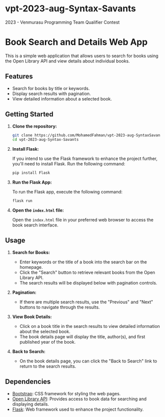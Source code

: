 # vpt-2023-aug-Syntax-Savants
2023 - Venmurasu Programming Team Qualifier Contest

# Book Search and Details Web App

This is a simple web application that allows users to search for books using the Open Library API and view details about individual books.

## Features

- Search for books by title or keywords.
- Display search results with pagination.
- View detailed information about a selected book.

## Getting Started

1. **Clone the repository:**

    ```bash
    git clone https://github.com/MohamedFahman/vpt-2023-aug-SyntaxSavants
    cd vpt-2023-aug-Syntax-Savants
    ```

2. **Install Flask:**

    If you intend to use the Flask framework to enhance the project further, you'll need to install Flask. Run the following command:

    ```bash
    pip install Flask
    ```

3. **Run the Flask App:**

    To run the Flask app, execute the following command:

    ```bash
    flask run
    ```

4. **Open the `index.html` file:**

    Open the `index.html` file in your preferred web browser to access the book search interface.

## Usage

1. **Search for Books:**

    - Enter keywords or the title of a book into the search bar on the homepage.
    - Click the "Search" button to retrieve relevant books from the Open Library API.
    - The search results will be displayed below with pagination controls.

2. **Pagination:**

    - If there are multiple search results, use the "Previous" and "Next" buttons to navigate through the results.

3. **View Book Details:**

    - Click on a book title in the search results to view detailed information about the selected book.
    - The book details page will display the title, author(s), and first published year of the book.

4. **Back to Search:**

    - On the book details page, you can click the "Back to Search" link to return to the search results.

## Dependencies

- [Bootstrap](https://getbootstrap.com): CSS framework for styling the web pages.
- [Open Library API](https://openlibrary.org/developers/api): Provides access to book data for searching and displaying details.
- [Flask](https://flask.palletsprojects.com): Web framework used to enhance the project functionality.

